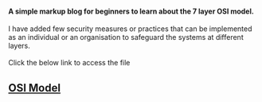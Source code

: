 #### A simple markup blog for beginners to learn about the 7 layer OSI model. 
I have added few security measures or practices that can be implemented as an individual or an organisation to safeguard the systems at different layers.
<br>
<br>
Click the below link to access the file
 ## [OSI Model](https://github.com/prakshitvjain/OSImodel/blob/main/OSI_Model.md)
 
